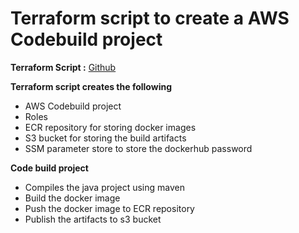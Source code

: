# Terraform script to create a AWS Codebuild project

**Terraform Script :** [Github](https://github.com/vigneshsweekaran/terraform/tree/main/aws/07-codebuild/hello-world)

**Terraform script creates the following**
* AWS Codebuild project
* Roles
* ECR repository for storing docker images
* S3 bucket for storing the build artifacts
* SSM parameter store to store the dockerhub password

**Code build project**
* Compiles the java project using maven
* Build the docker image
* Push the docker image to ECR repository
* Publish the artifacts to s3 bucket
